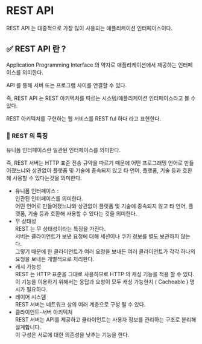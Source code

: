 # REST API

REST API 는 대중적으로 가장 많이 사용되는 애플리케이션 인터페이스이다.

## ✅ REST API 란 ?

Application Programming Interface 의 약자로 애플리케이션에서 제공하는 인터페이스를 의미한다.

API 를 통해 서버 또는 프로그램 사이를 연결할 수 있다.

즉, REST API 는 REST 아키텍처를 따르는 시스템/애플리케이션 인터페이스라고 볼 수 있다.

REST 아키텍처를 구현하는 웹 서비스를 REST ful 하다 라고 표현한다.



### 📌 REST 의 특징

유니폼 인터페이스란 일관된 인터페이스를 의미한다.

즉, REST 서버는 HTTP 표준 전송 규약을 따르기 때문에 어떤 프로그래밍 언어로 만들어졌느냐와 상관없이 플랫폼 및 기술에 종속되지 않고 타 언어, 플랫폼, 기술 등과 호환해 사용할 수 있다는것을 의미한다.



* 유니폼 인터페이스 : \
  인관된 인터페이스를 의미한다.\
  어떤 언어로 만들어졌느냐와 상관없이 플랫폼 및 기술에 종속되지 않고 타 언어, 플랫폼, 기술 등과 호환해 사용할 수 있다는 것을 의미한다.
* 무 상태성\
  REST 는 무 상태성이라는 특징을 가진다.\
  서버는 클라이언트가 보낸 요청에 대해 세션이나 쿠키 정보를 별도 보관하지 않는다.\
  그렇기 때문에 한 클라이언트가 여러 요청을 보내든 여러 클라이언트가 각각 하나의 요청을 보내든 개별적으로 처리한다.
* 캐시 가능성\
  REST 는 HTTP 표준을 그대로 사용하므로 HTTP 의 캐싱 기능을 적용 할 수 있다.\
  이 기능을 이용하기 위해서는 응답과 요청이 모두 캐싱 가능한지 ( Cacheable ) 명시가 필요하다.
* 레이어 시스템\
  REST 서버는 네트워크 상의 여러 계층으로 구성 될 수 있다.
* 클라이언트-서버 아키텍처\
  REST 서버는 API를 제공하고 클라이언트는 사용자 정보를 관리하는 구조로 분리해 설계합니다.\
  이 구성은 서로에 대한 의존성을 낮추는 기능을 한다.&#x20;
